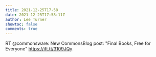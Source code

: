 ```yaml
---
title: 2021-12-25T17-58
date: 2021-12-25T17:58:11Z
author: Lee Turner
showtoc: false
comments: true
---
```


RT @commonsware: New CommonsBlog post: "Final Books, Free for Everyone" https://ift.tt/3109JQy

